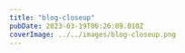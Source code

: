 ```yaml
---
title: "blog-closeup"
pubDate: 2023-03-19T06:26:09.010Z
coverImage: ../../images/blog-closeup.png
---
```


